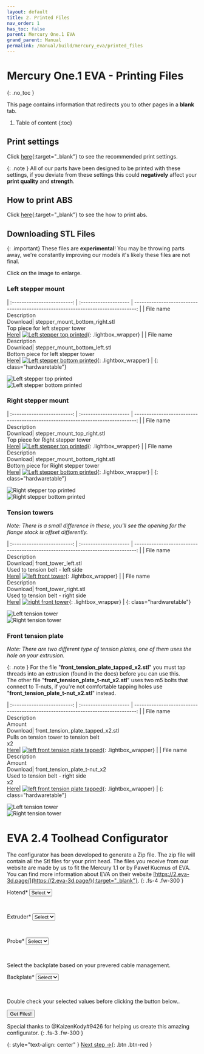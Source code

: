 ```yaml
---
layout: default
title: 2. Printed Files
nav_order: 1
has_toc: false
parent: Mercury One.1 EVA
grand_parent: Manual
permalink: /manual/build/mercury_eva/printed_files
---
```


# Mercury One.1 EVA - Printing Files
{: .no_toc }

This page contains information that redirects you to other pages in a **blank** tab. 

1. Table of content
{:toc}

## Print settings

Click [here](/standard/print/settings){:target="_blank"} to see the recommended print settings.

{: .note }
All of our parts have been designed to be printed with these settings, if you deviate from these settings this could **negatively** affect your **print quality** and **strength**.

## How to print ABS

Click [here](/manual/print/abs){:target="_blank"} to see the how to print abs.

## Downloading STL Files

{: .important}
These files are **experimental**! You may be throwing parts away, we're constantly improving our models it's likely these files are not final.

Click on the image to enlarge.

### Left stepper mount
   
| :-------------------------: | :--------------------       | -------------------------------------------------------------------------------: |
| File name<br>Description<br>Download| stepper_mount_bottom_right.stl<br>Top piece for left stepper tower<br>[Here](../../../assets/stl/m1_1/stepper_mount_top_left.stl)|     [![Left stepper top printed](../../../assets/images/instructions/printer_stepper_left_top.png)](#lightbox__item_1){: .lightbox_wrapper} |
| File name<br>Description<br>Download| stepper_mount_bottom_left.stl<br>Bottom piece for left stepper tower<br>[Here](../../../assets/stl/m1_1/stepper_mount_bottom_left.stl)|     [![Left stepper bottom printed](../../../assets/images/instructions/printed_stepper_left_bottom.png)](#lightbox__item_2){: .lightbox_wrapper} |
{: class="hardwaretable"}


<div onclick="location.href='##';"  id="lightbox__item_1"  class="lightbox__item">
    <div class="lightbox__content">
    <div class="lightbox__titlebar"></div>
        <a href="##" class="close"></a>
        <img src="../../../assets/images/instructions/printer_stepper_left_top.png" alt="Left stepper top printed">
    </div>
</div>

<div onclick="location.href='##';"  id="lightbox__item_2"  class="lightbox__item">
    <div class="lightbox__content">
    <div class="lightbox__titlebar"></div>
        <a href="##" class="close"></a>
        <img src="../../../assets/images/instructions/printed_stepper_left_bottom.png" alt="Left stepper bottom printed">
    </div>
</div>

### Right stepper mount
   
| :-------------------------: | :--------------------       | -------------------------------------------------------------------------------: |
| File name<br>Description<br>Download| stepper_mount_top_right.stl<br>Top piece for Right stepper tower<br>[Here](../../../assets/stl/m1_1/stepper_mount_top_right.stl)|     [![Left stepper top printed](../../../assets/images/instructions/printer_stepper_right_top.png)](#lightbox__item_3){: .lightbox_wrapper} |
| File name<br>Description<br>Download| stepper_mount_bottom_right.stl<br>Bottom piece for Right stepper tower<br>[Here](../../../assets/stl/m1_1/stepper_mount_bottom_right.stl)|     [![Left stepper bottom printed](../../../assets/images/instructions/printed_stepper_right_bottom.png)](#lightbox__item_4){: .lightbox_wrapper} |
{: class="hardwaretable"}


<div onclick="location.href='##';"  id="lightbox__item_3"  class="lightbox__item">
    <div class="lightbox__content">
    <div class="lightbox__titlebar"></div>
        <a href="##" class="close"></a>
        <img src="../../../assets/images/instructions/printer_stepper_right_top.png" alt="Right stepper top printed">
    </div>
</div>

<div onclick="location.href='##';"  id="lightbox__item_4"  class="lightbox__item">
    <div class="lightbox__content">
    <div class="lightbox__titlebar"></div>
        <a href="##" class="close"></a>
        <img src="../../../assets/images/instructions/printed_stepper_right_bottom.png" alt="Right stepper bottom printed">
    </div>
</div>

### Tension towers

*Note: There is a small difference in these, you'll see the opening for the flange stack is offset differently.*
   
| :-------------------------: | :--------------------       | -------------------------------------------------------------------------------: |
| File name<br>Description<br>Download| front_tower_left.stl<br>Used to tension belt - left side<br>[Here](../../../assets/stl/m1_1/front_tower_left.stl)|     [![left front tower](../../../assets/images/instructions/front_left_tension_tower.png)](#lightbox__item_5){: .lightbox_wrapper} |
| File name<br>Description<br>Download| front_tower_right.stl<br>Used to tension belt - right side<br>[Here](../../../assets/stl/m1_1/front_tower_right.stl)|     [![right front tower](../../../assets/images/instructions/front_right_tension_tower.png)](#lightbox__item_6){: .lightbox_wrapper} |
{: class="hardwaretable"}


<div onclick="location.href='##';"  id="lightbox__item_5"  class="lightbox__item">
    <div class="lightbox__content">
    <div class="lightbox__titlebar"></div>
        <a href="##" class="close"></a>
        <img src="../../../assets/images/instructions/front_left_tension_tower.png" alt="Left tension tower">
    </div>
</div>

<div onclick="location.href='##';"  id="lightbox__item_6"  class="lightbox__item">
    <div class="lightbox__content">
    <div class="lightbox__titlebar"></div>
        <a href="##" class="close"></a>
        <img src="../../../assets/images/instructions/front_right_tension_tower.png" alt="Right tension tower">
    </div>
</div>

### Front tension plate

*Note: There are two different type of tension plates, one of them uses the hole on your extrusion.*

{: .note }
For the file "**front_tension_plate_tapped_x2.stl**" you must tap threads into an extrusion (found in the docs) before you can use this.<br>The other file "**front_tension_plate_t-nut_x2.stl**" uses two m5 bolts that connect to T-nuts, if you're not comfortable tapping holes use "**front_tension_plate_t-nut_x2.stl**" instead.
   
| :-------------------------: | :--------------------       | -------------------------------------------------------------------------------: |
| File name<br>Description<br>Amount<br>Download| front_tension_plate_tapped_x2.stl<br>Pulls on tension tower to tension belt<br>x2<br>[Here](../../../assets/stl/m1_1/front_tension_plate_tapped_x2.stl)|     [![left front tension plate tapped](../../../assets/images/instructions/tension_plate_tapped.png)](#lightbox__item_7){: .lightbox_wrapper} |
| File name<br>Description<br>Amount<br>Download| front_tension_plate_t-nut_x2<br>Used to tension belt - right side<br>x2<br>[Here](../../../assets/stl/m1_1/front_tension_plate_t-nut_x2.stl)|     [![left front tension plate tapped](../../../assets/images/instructions/tension_plate_t-nut.png)](#lightbox__item_8){: .lightbox_wrapper} |
{: class="hardwaretable"}


<div onclick="location.href='##';"  id="lightbox__item_7"  class="lightbox__item">
    <div class="lightbox__content">
    <div class="lightbox__titlebar"></div>
        <a href="##" class="close"></a>
        <img src="../../../assets/images/instructions/tension_plate_tapped.png" alt="Left tension tower">
    </div>
</div>

<div onclick="location.href='##';"  id="lightbox__item_8"  class="lightbox__item">
    <div class="lightbox__content">
    <div class="lightbox__titlebar"></div>
        <a href="##" class="close"></a>
        <img src="../../../assets/images/instructions/tension_plate_t-nut.png" alt="Right tension tower">
    </div>
</div>

# <i class="bi bi-gear"></i> EVA 2.4 Toolhead Configurator

The configurator has been developed to generate a Zip file. The zip file will contain all the Stl files for your print head. The files you receive from our website are made by us to fit the Mercury 1.1 or by Paweł Kucmus of EVA. You can find more information about EVA on their website [https://2.eva-3d.page/](https://2.eva-3d.page/){:target="_blank"}.
{: .fs-4 .fw-300 }


<script src="../../../scripts/file-saver.js" type="module"></script>
<script src="../../../scripts/configurator.js"></script>
<script src="../../../scripts/jszip.min.js" type="module"></script>

<div class="code-example" markdown="1">

<form action="post">

Hotend* 
<select class="list_dark" name="hotend" id="hotend">
    <option value="option0">Select</option>

</select><br>

Extruder* 
<select class="list_dark" name="extruder" id="extruder">
    <option value="option0">Select</option>

</select><br>

Probe* 
<select class="list_dark" name="probe" id="probe">
    <option value="option0">Select</option>

</select><br>

<div class="fs-3 fw-300">Select the backplate based on your prevered cable management.</div>


Backplate* 
<select class="list_dark" name="backplate" id="backplate">
    <option value="option0">Select</option>

</select><br>


<p class="fs-3 fw-300">Double check your selected values before clicking the button below..</p>

<button class="btn" onclick="zipAndDownload(getDocumentList(), '../../../assets/stl/eva2_4/');" type="submit"><i class="bi bi-cloud-arrow-down"></i> Get Files!</button>

</form>

<script>
    window.addEventListener('load', function(event) {
        loadDataSet();
    });
</script>

</div>

<i class="bi bi-chat-square-text"></i> Special thanks to @KaizenKody#9426 for helping us create this amazing configurator.
{: .fs-3 .fw-300 }






{: style="text-align: center" }
<span class="fs-8">
[Next step &rarr;](/manual/build/mercury_eva/empty_frame){: .btn .btn-red }
</span>